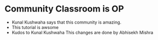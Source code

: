 # Community Classroom is OP

- Kunal Kushwaha says that this community is amazing.
- This tutorial is awsome
- Kudos to Kunal Kushwaha
 This changes are done by Abhisekh Mishra
